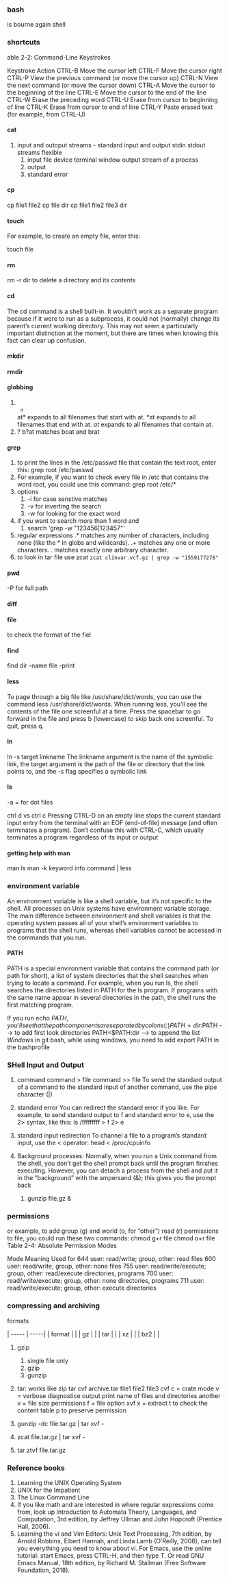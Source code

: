 
### bash
is bourne again shell

### shortcuts
able 2-2: Command-Line Keystrokes

Keystroke	Action
CTRL-B	Move the cursor left
CTRL-F	Move the cursor right
CTRL-P	View the previous command (or move the cursor up)
CTRL-N	View the next command (or move the cursor down)
CTRL-A	Move the cursor to the beginning of the line
CTRL-E	Move the cursor to the end of the line
CTRL-W	Erase the preceding word
CTRL-U	Erase from cursor to beginning of line
CTRL-K	Erase from cursor to end of line
CTRL-Y	Paste erased text (for example, from CTRL-U)


#### cat
1. input and outoput streams - standard input and output stdin stdout
streams flexible
    1. input 
        file device terminal window output stream of a process
    2. output
    3. standard error
#### cp
cp file1 file2
cp file dir
cp file1 file2 file3 dir

#### touch
For example, to create an empty file, enter this:

touch file

#### rm
rm -r dir to delete a directory and its contents
#### cd
The cd command is a shell built-in. It wouldn’t work as a separate program because if it were to run as a subprocess, it could not (normally) change its parent’s current working directory. This may not seem a particularly important distinction at the moment, but there are times when knowing this fact can clear up confusion.
#### mkdir
#### rmdir

#### globbing
1. *
   at* expands to all filenames that start with at.
*at expands to all filenames that end with at.
*at* expands to all filenames that contain at.
2.  ?
b?at matches boat and brat

#### grep
1. to print the lines in the /etc/passwd file that contain the text root, enter this:
grep root /etc/passwd
2. For example, if you want to check every file in /etc that contains the word root, you could use this command:
grep root /etc/*
3. options
    1. -i for case senstive matches
    2. -v for inverting the search
    3. -w for looking for the exact word
4. if you want to search more than 1 word and
    1. search 'grep -w "123456\|123457"'
4. regular expressions
.* matches any number of characters, including none (like the * in globs and wildcards).
.+ matches any one or more characters.
. matches exactly one arbitrary character.
5. to look in tar file use zcat
    `zcat clinvar.vcf.gz | grep -w "1559177278"`



####  pwd
-P for full path

#### diff

#### file
to check the format of the fiel

#### find
find dir -name file -print

#### less
To page through a big file like /usr/share/dict/words, you can use the command less /usr/share/dict/words. When running less, you’ll see the contents of the file one screenful at a time. Press the spacebar to go forward in the file and press b (lowercase) to skip back one screenful. To quit, press q.

#### ln
ln -s target linkname
The linkname argument is the name of the symbolic link, the target argument is the path of the file or directory that the link points to, and the -s flag specifies a symbolic link

#### ls
-a = for dot files


ctrl d vs ctrl c
Pressing CTRL-D on an empty line stops the current standard input entry from the terminal with an EOF (end-of-file) message (and often terminates a program). Don’t confuse this with CTRL-C, which usually terminates a program regardless of its input or output

#### getting help with man
man ls
man -k keyword
info command  | less
### environment variable
An environment variable is like a shell variable, but it’s not specific to the shell. All processes on Unix systems have environment variable storage. The main difference between environment and shell variables is that the operating system passes all of your shell’s environment variables to programs that the shell runs, whereas shell variables cannot be accessed in the commands that you run.

#### PATH
PATH is a special environment variable that contains the command path (or path for short), a list of system directories that the shell searches when trying to locate a command. For example, when you run ls, the shell searches the directories listed in PATH for the ls program. If programs with the same name appear in several directories in the path, the shell runs the first matching program.

If you run echo $PATH, you’ll see that the path components are separated by colons (:)
PATH=dir:$PATH --> to add first look directories
PATH=$PATH:dir --> to append the list
    *Windows*
    in git bash, while using windows, you need to add export PATH in the bashprofile

### SHell Input and Output
1. command 
command > file
command >> file
To send the standard output of a command to the standard input of another command, use the pipe character (|)
2. standard error
    You can redirect the standard error if you like. For example, to send standard output to f and standard error to e, use the 2> syntax, like this:
    ls /fffffffff > f 2> e

3. standard input redirection
    To channel a file to a program’s standard input, use the < operator:
    head < /proc/cpuinfo

4. Background processes:
    Normally, when you run a Unix command from the shell, you don’t get the shell prompt back until the program finishes executing. However, you can detach a process from the shell and put it in the “background” with the ampersand (&); this gives you the prompt back
    1. gunzip file.gz & 

### permissions
or example, to add group (g) and world (o, for “other”) read (r) permissions to file, you could run these two commands:
chmod g+r file
chmod o+r file
Table 2-4: Absolute Permission Modes

Mode	Meaning	Used for
644	user: read/write; group, other: read	files
600	user: read/write; group, other: none	files
755	user: read/write/execute; group, other: read/execute	directories, programs
700	user: read/write/execute; group, other: none	directories, programs
711	user: read/write/execute; group, other: execute	directories


### compressing and archiving
formats

| ----- | -----|
| format |     |
| gz | |
| tar | |
| xz | |
| bz2 | | 

1. gzip
    1. single file only
    2. gzip
    3. gunzip
2. tar: works like zip
    tar cvf archive.tar file1 file2 file3
cvf     c = crate mode
        v = verbose diagnostice output
        print name of files and directories
        another v = file size permissions
        f = file option
xvf
     x = extract
t   to check the content table
p   to preserve permission

3. gunzip -dc file.tar.gz | tar xvf - 
4. zcat file.tar.gz | tar xvf -
5. tar ztvf file.tar.gz

### Reference books
1. Learning the UNIX Operating System
2. UNIX for the Impatient
3. The Linux Command Line
4. If you like math and are interested in where regular expressions come from, look up Introduction to Automata Theory, Languages, and Computation, 3rd edition, by Jeffrey Ullman and John Hopcroft (Prentice Hall, 2006).
5. Learning the vi and Vim Editors: Unix Text Processing, 7th edition, by Arnold Robbins, Elbert Hannah, and Linda Lamb (O’Reilly, 2008), can tell you everything you need to know about vi. For Emacs, use the online tutorial: start Emacs, press CTRL-H, and then type T. Or read GNU Emacs Manual, 18th edition, by Richard M. Stallman (Free Software Foundation, 2018).